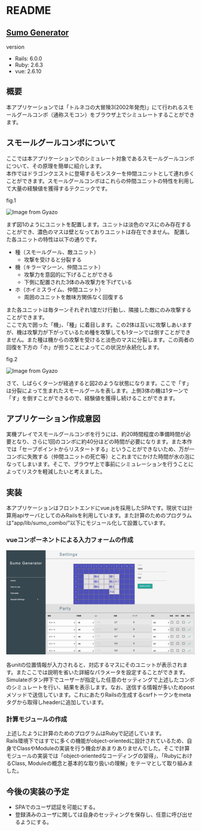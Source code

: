 # README

## [Sumo Generator](http://sumogenerator.ml/)

version
  - Rails: 6.0.0
  - Ruby: 2.6.3
  - vue: 2.6.10

## 概要

本アプリケーションでは「トルネコの大冒険3(2002年発売)」にて行われるスモールグールコンボ（通称スモコン）をブラウザ上でシミュレートすることができます。

## スモールグールコンボについて

ここでは本アプリケーションでのシミュレート対象であるスモールグールコンボについて、その原理を簡単に紹介します。  
本作ではドラゴンクエストに登場するモンスターを仲間ユニットとして連れ歩くことができます。スモールグールコンボはこれらの仲間ユニットの特性を利用して大量の経験値を獲得するテクニックです。
  
fig.1

![Image from Gyazo](https://i.gyazo.com/1d3654bd1078c21dd9f21458f6909d66.png "fig.1")

まず図1のようにユニットを配置します。ユニットは淡色のマスにのみ存在することができ、濃色のマスは壁となっておりユニットは存在できません。
配置した各ユニットの特性は以下の通りです。
- 種（スモールグール、敵ユニット）
  - 攻撃を受けると分裂する
- 機（キラーマシーン、仲間ユニット）
  - 攻撃力を意図的に下げることができる
  - 下側に配置された3体のみ攻撃力を下げている
- ホ（ホイミスライム、仲間ユニット）
  - 周囲のユニットを敵味方関係なく回復する

また各ユニットは毎ターンそれぞれ1度だけ行動し、隣接した敵にのみ攻撃することができます。  
ここで丸で囲った「機」、「種」に着目します。この2体は互いに攻撃しあいますが、機は攻撃力が下がっているため種を攻撃しても1ターンでは倒すことができません。また種は機からの攻撃を受けると淡色のマスに分裂します。この両者の回復を下方の「ホ」が担うことによってこの状況が永続化します。

fig.2

![Image from Gyazo](https://i.gyazo.com/59f57027c8e4d9944ff3b069e1698712.png "fig.2")

さて、しばらくターンが経過すると図2のような状態になります。ここで「す」は分裂によって生まれたスモールグールを表します。上側3体の機は1ターンで「す」を倒すことができるので、経験値を獲得し続けることができます。

## アプリケーション作成意図
実機プレイでスモールグールコンボを行うには、約20時間程度の準備時間が必要となり、さらに1回のコンボに約40分ほどの時間が必要になります。また本作では「セーブポイントからリスタートする」ということができないため、万が一コンボに失敗する（仲間ユニットの死亡等）とこれまでにかけた時間が水の泡になってしまいます。そこで、ブラウザ上で事前にシミュレーションを行うことによってリスクを軽減したいと考えました。

## 実装

本アプリケーションはフロントエンドにvue.jsを採用したSPAです。現状では計算用apiサーバとしてのみRailsを利用しています。また計算のためのプログラムは"app/lib/sumo_combo/"以下にモジュール化して設置しています。

### vueコンポーネントによる入力フォームの作成
![vueComponent](app/javascript/images/step2.png)

各unitの位置情報が入力されると、対応するマスにそのユニットが表示されます。またここでは説明を省いた詳細なパラメータを設定することができます。  
Simulateボタン押下でユーザーが指定した任意のセッティングで上述したコンボのシミュレートを行い、結果を表示します。なお、送信する情報が多いためpostメソッドで送信しています。これにあたりRailsの生成するcsrfトークンをmetaタグから取得しheaderに追加しています。

### 計算モジュールの作成
上述したように計算のためのプログラムはRubyで記述しています。  
Rails環境下ではすでに多くの機能がobject-orientedに設計されているため、自身でClassやModuleの実装を行う機会があまりありませんでした。そこで計算モジュールの実装では「object-orientedなコーディングの習得」、「RubyにおけるClass, Moduleの概念と基本的な取り扱いの理解」をテーマとして取り組みました。

## 今後の実装の予定
- SPAでのユーザ認証を可能にする。
- 登録済みのユーザに関しては自身のセッティングを保存し、任意に呼び出せるようにする。

